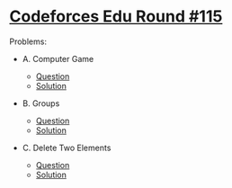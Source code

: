 # [Codeforces Edu Round #115](https://codeforces.com/contest/1598)

Problems:

- A. Computer Game

  - [Question](https://codeforces.com/contest/1598/problem/A)
  - [Solution](./A.%20Computer%20Game.cpp)

- B. Groups

  - [Question](https://codeforces.com/contest/1598/problem/B)
  - [Solution](./B.%20Groups.cpp)

- C. Delete Two Elements

  - [Question](https://codeforces.com/contest/1598/problem/C)
  - [Solution](./C.%20Delete%20Two%20Elements.cpp)
